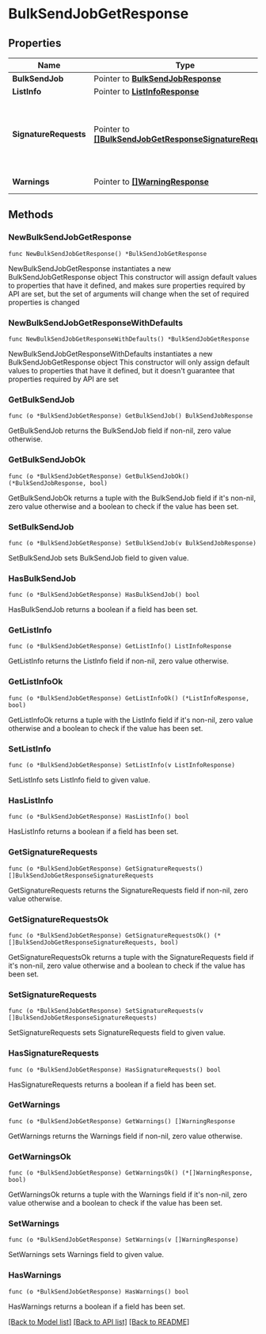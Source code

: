 # BulkSendJobGetResponse

## Properties

Name | Type | Description | Notes
------------ | ------------- | ------------- | -------------
**BulkSendJob** | Pointer to [**BulkSendJobResponse**](BulkSendJobResponse.md) |  | [optional] 
**ListInfo** | Pointer to [**ListInfoResponse**](ListInfoResponse.md) |  | [optional] 
**SignatureRequests** | Pointer to [**[]BulkSendJobGetResponseSignatureRequests**](BulkSendJobGetResponseSignatureRequests.md) | Contains information about the Signature Requests sent in bulk. | [optional] 
**Warnings** | Pointer to [**[]WarningResponse**](WarningResponse.md) | A list of warnings. | [optional] 

## Methods

### NewBulkSendJobGetResponse

`func NewBulkSendJobGetResponse() *BulkSendJobGetResponse`

NewBulkSendJobGetResponse instantiates a new BulkSendJobGetResponse object
This constructor will assign default values to properties that have it defined,
and makes sure properties required by API are set, but the set of arguments
will change when the set of required properties is changed

### NewBulkSendJobGetResponseWithDefaults

`func NewBulkSendJobGetResponseWithDefaults() *BulkSendJobGetResponse`

NewBulkSendJobGetResponseWithDefaults instantiates a new BulkSendJobGetResponse object
This constructor will only assign default values to properties that have it defined,
but it doesn't guarantee that properties required by API are set

### GetBulkSendJob

`func (o *BulkSendJobGetResponse) GetBulkSendJob() BulkSendJobResponse`

GetBulkSendJob returns the BulkSendJob field if non-nil, zero value otherwise.

### GetBulkSendJobOk

`func (o *BulkSendJobGetResponse) GetBulkSendJobOk() (*BulkSendJobResponse, bool)`

GetBulkSendJobOk returns a tuple with the BulkSendJob field if it's non-nil, zero value otherwise
and a boolean to check if the value has been set.

### SetBulkSendJob

`func (o *BulkSendJobGetResponse) SetBulkSendJob(v BulkSendJobResponse)`

SetBulkSendJob sets BulkSendJob field to given value.

### HasBulkSendJob

`func (o *BulkSendJobGetResponse) HasBulkSendJob() bool`

HasBulkSendJob returns a boolean if a field has been set.

### GetListInfo

`func (o *BulkSendJobGetResponse) GetListInfo() ListInfoResponse`

GetListInfo returns the ListInfo field if non-nil, zero value otherwise.

### GetListInfoOk

`func (o *BulkSendJobGetResponse) GetListInfoOk() (*ListInfoResponse, bool)`

GetListInfoOk returns a tuple with the ListInfo field if it's non-nil, zero value otherwise
and a boolean to check if the value has been set.

### SetListInfo

`func (o *BulkSendJobGetResponse) SetListInfo(v ListInfoResponse)`

SetListInfo sets ListInfo field to given value.

### HasListInfo

`func (o *BulkSendJobGetResponse) HasListInfo() bool`

HasListInfo returns a boolean if a field has been set.

### GetSignatureRequests

`func (o *BulkSendJobGetResponse) GetSignatureRequests() []BulkSendJobGetResponseSignatureRequests`

GetSignatureRequests returns the SignatureRequests field if non-nil, zero value otherwise.

### GetSignatureRequestsOk

`func (o *BulkSendJobGetResponse) GetSignatureRequestsOk() (*[]BulkSendJobGetResponseSignatureRequests, bool)`

GetSignatureRequestsOk returns a tuple with the SignatureRequests field if it's non-nil, zero value otherwise
and a boolean to check if the value has been set.

### SetSignatureRequests

`func (o *BulkSendJobGetResponse) SetSignatureRequests(v []BulkSendJobGetResponseSignatureRequests)`

SetSignatureRequests sets SignatureRequests field to given value.

### HasSignatureRequests

`func (o *BulkSendJobGetResponse) HasSignatureRequests() bool`

HasSignatureRequests returns a boolean if a field has been set.

### GetWarnings

`func (o *BulkSendJobGetResponse) GetWarnings() []WarningResponse`

GetWarnings returns the Warnings field if non-nil, zero value otherwise.

### GetWarningsOk

`func (o *BulkSendJobGetResponse) GetWarningsOk() (*[]WarningResponse, bool)`

GetWarningsOk returns a tuple with the Warnings field if it's non-nil, zero value otherwise
and a boolean to check if the value has been set.

### SetWarnings

`func (o *BulkSendJobGetResponse) SetWarnings(v []WarningResponse)`

SetWarnings sets Warnings field to given value.

### HasWarnings

`func (o *BulkSendJobGetResponse) HasWarnings() bool`

HasWarnings returns a boolean if a field has been set.


[[Back to Model list]](../README.md#documentation-for-models) [[Back to API list]](../README.md#documentation-for-api-endpoints) [[Back to README]](../README.md)



